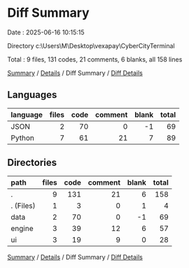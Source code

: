 # Diff Summary

Date : 2025-06-16 10:15:15

Directory c:\\Users\\M\\Desktop\\vexapay\\CyberCityTerminal

Total : 9 files,  131 codes, 21 comments, 6 blanks, all 158 lines

[Summary](results.md) / [Details](details.md) / Diff Summary / [Diff Details](diff-details.md)

## Languages
| language | files | code | comment | blank | total |
| :--- | ---: | ---: | ---: | ---: | ---: |
| JSON | 2 | 70 | 0 | -1 | 69 |
| Python | 7 | 61 | 21 | 7 | 89 |

## Directories
| path | files | code | comment | blank | total |
| :--- | ---: | ---: | ---: | ---: | ---: |
| . | 9 | 131 | 21 | 6 | 158 |
| . (Files) | 1 | 3 | 0 | 1 | 4 |
| data | 2 | 70 | 0 | -1 | 69 |
| engine | 3 | 39 | 12 | 6 | 57 |
| ui | 3 | 19 | 9 | 0 | 28 |

[Summary](results.md) / [Details](details.md) / Diff Summary / [Diff Details](diff-details.md)